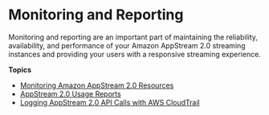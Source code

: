 # Monitoring and Reporting<a name="configure-monitoring-reporting"></a>

Monitoring and reporting are an important part of maintaining the reliability, availability, and performance of your Amazon AppStream 2\.0 streaming instances and providing your users with a responsive streaming experience\.

**Topics**
+ [Monitoring Amazon AppStream 2\.0 Resources](monitoring.md)
+ [AppStream 2\.0 Usage Reports](configure-usage-reports.md)
+ [Logging AppStream 2\.0 API Calls with AWS CloudTrail](logging-using-cloudtrail.md)